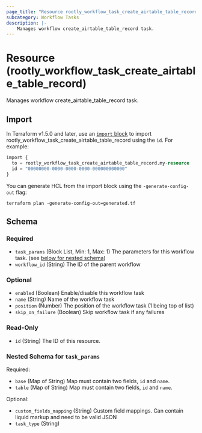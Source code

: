 ```yaml
---
page_title: "Resource rootly_workflow_task_create_airtable_table_record - terraform-provider-rootly"
subcategory: Workflow Tasks
description: |-
    Manages workflow create_airtable_table_record task.
---
```


# Resource (rootly_workflow_task_create_airtable_table_record)

Manages workflow create_airtable_table_record task.



## Import

In Terraform v1.5.0 and later, use an [`import` block](https://developer.hashicorp.com/terraform/language/import) to import rootly_workflow_task_create_airtable_table_record using the `id`. For example:

```terraform
import {
  to = rootly_workflow_task_create_airtable_table_record.my-resource
  id = "00000000-0000-0000-0000-000000000000"
}
```

You can generate HCL from the import block using the `-generate-config-out` flag:

```console
terraform plan -generate-config-out=generated.tf
```

<!-- schema generated by tfplugindocs -->
## Schema

### Required

- `task_params` (Block List, Min: 1, Max: 1) The parameters for this workflow task. (see [below for nested schema](#nestedblock--task_params))
- `workflow_id` (String) The ID of the parent workflow

### Optional

- `enabled` (Boolean) Enable/disable this workflow task
- `name` (String) Name of the workflow task
- `position` (Number) The position of the workflow task (1 being top of list)
- `skip_on_failure` (Boolean) Skip workflow task if any failures

### Read-Only

- `id` (String) The ID of this resource.

<a id="nestedblock--task_params"></a>
### Nested Schema for `task_params`

Required:

- `base` (Map of String) Map must contain two fields, `id` and `name`.
- `table` (Map of String) Map must contain two fields, `id` and `name`.

Optional:

- `custom_fields_mapping` (String) Custom field mappings. Can contain liquid markup and need to be valid JSON
- `task_type` (String)

